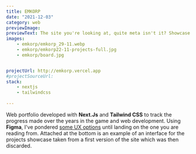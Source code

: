 ```yaml
---
title: EMKORP
date: "2021-12-03"
category: web
previewImage: 
previewText: The site you're looking at, quite meta isn't it? Showcase of progress made through years.
images:
    - emkorp/emkorp_29-11.webp
    - emkorp/emkorp22-11-projects-full.jpg
    - emkorp/board.jpg


projectUrl: http://emkorp.vercel.app
#projectSourceUrl: 
stack:
    - nextjs
    - tailwindcss
    
---
```

Web portfolio developed with **Next.Js** and **Tailwind CSS** to track the progress made over the years in the game and web development. Using **Figma**, I've pondered [some UX options](https://www.figma.com/file/cacW7dvbJnVTpy9Hyp0qUO/EMKORP-draft?node-id=33%3A337) until landing on the one you are reading from. Attached at the bottom is an example of an interface for the projects showcase taken from a first version of the site which was then discarded.